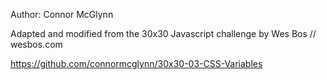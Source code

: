 Author: Connor McGlynn

Adapted and modified from the 30x30 Javascript challenge by Wes Bos // wesbos.com

https://github.com/connormcglynn/30x30-03-CSS-Variables
